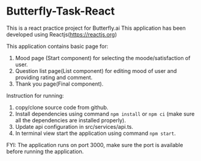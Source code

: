 # Butterfly-Task-React
This is a react practice project for Butterfly.ai
This application has been developed using Reactjs(https://reactjs.org)

This application contains basic page for:
1. Mood page (Start component) for selecting the moode/satisfaction of user.
2. Question list page(List component) for editing mood of user and providing rating and comment.
3. Thank you page(Final component).

Instruction for running:
1. copy/clone source code from github.
2. Install dependencies using command `npm install` or  `npm ci` (make sure all the dependencies are installed properly).
3. Update api configuration in src/services/api.ts.
4. In terminal view start the application using command `npm start`.

FYI: The application runs on port 3000, make sure the port is available before running the application.

